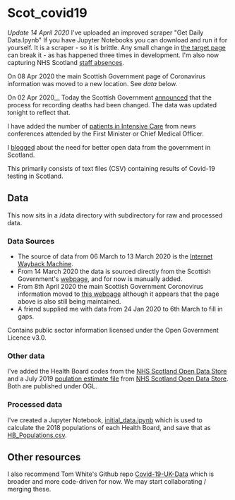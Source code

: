 # Scot_covid19
_Update 14 April 2020_ I've uploaded an improved scraper "Get Daily Data.Ipynb" If you have Jupyter Notebooks you can download and run it for yourself. It is a scraper - so it is brittle. Any small change in [the target page](https://www.gov.scot/publications/coronavirus-covid-19-tests-and-cases-in-scotland/) can break it - as has happened three times in development. I'm also now capturing NHS Scotland [staff absences](data/processed/staff_absences.csv).

On 08 Apr 2020 the main Scottish Government page of Coronavirus information was moved to a new location. See _data_ below. 

On 02 Apr 2020__ Today the Scottish Government [announced](https://www.gov.scot/news/new-process-for-reporting-covid-19-deaths/) that the process for recording deaths had been changed. The data was updated tonight to reflect that. 

I have added the number of [patients in Intensive Care](data/processed/intensive_case.csv) from news conferences attended by the First Minister or Chief Medical Officer. 

I [blogged](https://codethecity.org/2020/03/20/scotlands-covid-19-open-data/) about the need for better open data from the government in Scotland. 

This primarily consists of text files (CSV) containing results of Covid-19 testing in Scotland. 

## Data
This now sits in a /data directory with subdirectory for raw and processed data.

### Data Sources
* The source of data from 06 March to 13 March 2020 is the [Internet Wayback Machine](https://archive.org/search.php?query=https%3A%2F%2Fwww.gov.scot%2Fcoronavirus-covid-19%2F). 
* From 14 March 2020 the data is sourced directly from the Scottish Government's [webpage](https://www.gov.scot/coronavirus-covid-19/), and for now is manually added.
* From 8th April 2020 the main Scottish Government Coronovirus information moved to [this webpage](https://www.gov.scot/publications/coronavirus-covid-19-tests-and-cases-in-scotland/) although it appears that the page above is also still being maintained. 
* A friend supplied me with data from 24 Jan 2020 to 6th March to fill in gaps. 

Contains public sector information licensed under the Open Government Licence v3.0.

### Other data
I've added the Health Board codes from the [NHS Scotland Open Data Store](https://www.opendata.nhs.scot/dataset/geography-codes-and-labels/resource/652ff726-e676-4a20-abda-435b98dd7bdc) and a July 2019 [poulation estimate file](data/raw/hb2014_pop_est_01072019.csv) from [NHS Scotland Open Data Store](https://www.opendata.nhs.scot/dataset/population-estimates/resource/27a72cc8-d6d8-430c-8b4f-3109a9ceadb1). Both are published under OGL. 

### Processed data
I've created a Jupyter Notebook, [initial_data.ipynb](initial_data.ipynb) which is used to calculate the 2018 populations of each Health Board, and save that as [HB_Populations.csv](data/processed/HB_Populations.csv). 


## Other resources
I also recommend Tom White's Github repo [Covid-19-UK-Data](https://github.com/tomwhite/covid-19-uk-data) which is broader and more code-driven for now. We may start collaborating / merging these. 


